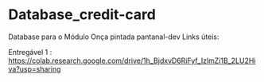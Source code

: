 # Database_credit-card
Database para o Módulo Onça pintada pantanal-dev
 Links  úteis:

 Entregável 1 : https://colab.research.google.com/drive/1h_BjdxvD6RiFyf_IzlmZi1B_2LU2Hiva?usp=sharing
